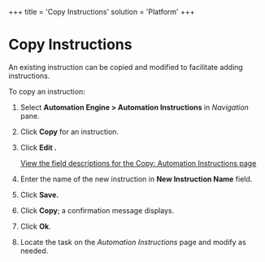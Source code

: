+++
title = 'Copy Instructions'
solution = 'Platform'
+++

# Copy Instructions

An existing instruction can be copied and modified to facilitate adding
instructions.

To copy an instruction:

1.  Select **Automation Engine \> Automation Instructions** in
    *Navigation* pane.

2.  Click **Copy** for an instruction.

3.  Click **Edit .**
    
    [View the field descriptions for the Copy: Automation Instructions
    page](../Page_Desc/Copy_Automation_Instructions)

4.  Enter the name of the new instruction in **New Instruction Name**
    field.

5.  Click **Save.**

6.  Click **Copy**; a confirmation message displays.

7.  Click **Ok**.

8.  Locate the task on the *Automation Instructions* page and modify as
    needed.

